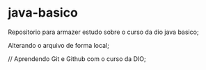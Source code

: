 # java-basico
Repositorio para armazer estudo sobre o curso da dio
java basico;

Alterando o arquivo de forma local;

// Aprendendo Git e Github com o curso da DIO;


